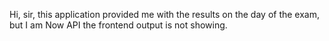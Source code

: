 Hi, sir, this application provided me with the results on the day of the exam, but I am Now  API the frontend output is not showing.




